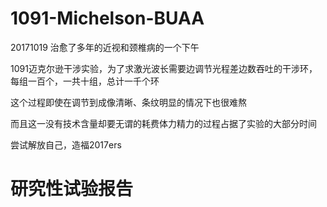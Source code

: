 # 1091-Michelson-BUAA

20171019 治愈了多年的近视和颈椎病的一个下午

1091迈克尔逊干涉实验，为了求激光波长需要边调节光程差边数吞吐的干涉环，每组一百个，一共十组，总计一千个环

这个过程即使在调节到成像清晰、条纹明显的情况下也很难熬

而且这一没有技术含量却要无谓的耗费体力精力的过程占据了实验的大部分时间

尝试解放自己，造福2017ers

# 研究性试验报告